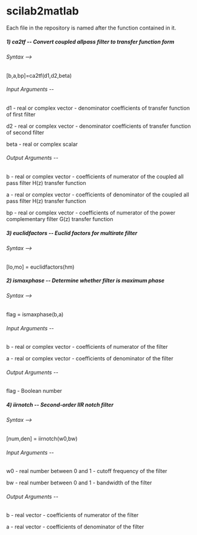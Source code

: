 # scilab2matlab
Each file in the repository is named after the function contained in it.
##### 1) ca2tf -- Convert coupled allpass filter to transfer function form

###### Syntax --> 
[b,a,bp]=ca2tf(d1,d2,beta)
###### Input Arguments -- 
d1 - real or complex vector - denominator coefficients of transfer function of first filter

d2 - real or complex vector - denominator coefficients of transfer function of second filter

beta - real or complex scalar

###### Output Arguments -- 

b - real or complex vector - coefficients of numerator of the coupled all pass filter H(z) transfer function

a - real or complex vector - coefficients of denominator of the coupled all pass filter H(z) transfer function

bp - real or complex vector - coefficients of numerator of the power complementary filter G(z) transfer function


##### 3) euclidfactors -- Euclid factors for multirate filter

###### Syntax -->

[lo,mo] = euclidfactors(hm)



##### 2) ismaxphase -- Determine whether filter is maximum phase

###### Syntax -->

flag = ismaxphase(b,a)

###### Input Arguments -- 

b - real or complex vector - coefficients of numerator of the filter 

a - real or complex vector - coefficients of denominator of the filter 


###### Output Arguments --

flag - Boolean number



##### 4) iirnotch -- Second-order IIR notch filter

###### Syntax -->

[num,den] = iirnotch(w0,bw)

###### Input Arguments --

w0 - real number between 0 and 1 - cutoff frequency of the filter

bw - real number between 0 and 1 - bandwidth of the filter

###### Output Arguments -- 

b - real vector - coefficients of numerator of the filter

a - real vector - coefficients of denominator of the filter 

